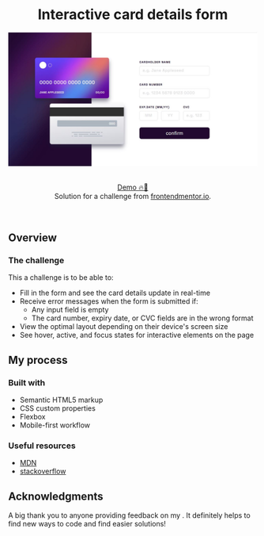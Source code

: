 <h1 align="center">Interactive card details form
</h1>

![](design/desktop.jpg)

<br>

<div align="center">
   <a href="https://ahlam-alsaffarini.github.io/Interactive-card/"> Demo 🔥🤍</a>
</div>

<div align="center">
   Solution for a challenge from  <a href="https://www.frontendmentor.io/challenges/interactive-card-details-form-XpS8cKZDWw" target="_blank">frontendmentor.io</a>.
</div>
<br>
<br>

## Overview

### The challenge

This a challenge is to be able to:

- Fill in the form and see the card details update in real-time
- Receive error messages when the form is submitted if:
  - Any input field is empty
  - The card number, expiry date, or CVC fields are in the wrong format
- View the optimal layout depending on their device's screen size
- See hover, active, and focus states for interactive elements on the page

## My process

### Built with

- Semantic HTML5 markup
- CSS custom properties
- Flexbox
- Mobile-first workflow

### Useful resources

- [MDN](https://developer.mozilla.org/en-US/)
- [stackoverflow](https://stackoverflow.com/)

## Acknowledgments

A big thank you to anyone providing feedback on my . It definitely helps to find new ways to code and find easier solutions!
